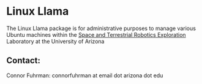 # Linux Llama
The Linux Llama package is for administrative purposes to manage various Ubuntu machines within the
[Space and Terrestrial Robotics Exploration](http://spacetrex.arizona.edu/) Laboratory at the
University of Arizona

## Contact:
Connor Fuhrman: connorfuhrman at email dot arizona dot edu
